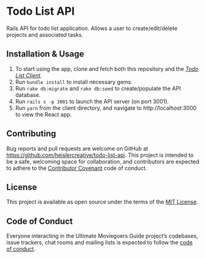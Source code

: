 # Todo List API

Rails API for todo list application. Allows a user to create/edit/delete projects and associated tasks.

## Installation & Usage

1) To start using the app, clone and fetch both this repository and the [_Todo List Client_](https://github.com/heislercreative/todo-list-client).
2) Run `bundle install` to install necessary gems.
3) Run `rake db:migrate` and `rake db:seed` to create/populate the API database.
4) Run `rails s -p 3001` to launch the API server (on port 3001).
5) Run `yarn` from the client directory, and navigate to http://localhost:3000 to view the React app.

## Contributing

Bug reports and pull requests are welcome on GitHub at https://github.com/heislercreative/todo-list-api. This project is intended to be a safe, welcoming space for collaboration, and contributors are expected to adhere to the [Contributor Covenant](http://contributor-covenant.org) code of conduct.

## License

This project is available as open source under the terms of the [MIT License](https://opensource.org/licenses/MIT).

## Code of Conduct

Everyone interacting in the Ultimate Moviegoers Guide project’s codebases, issue trackers, chat rooms and mailing lists is expected to follow the [code of conduct](https://github.com/heislercreative/todo-list-api/blob/master/CODE_OF_CONDUCT.md).
